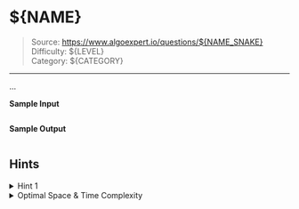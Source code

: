 # ${NAME}
> Source: https://www.algoexpert.io/questions/${NAME_SNAKE}  
> Difficulty: ${LEVEL}  
> Category: ${CATEGORY}
---

...

**Sample Input**
```ts

```

**Sample Output**
```ts

```

## Hints

<details>
<summary>Hint 1</summary>
...
</details>

<details>
<summary>Optimal Space &amp; Time Complexity</summary>
O(??) time | O(??) space - where ?? is ...
</details>
